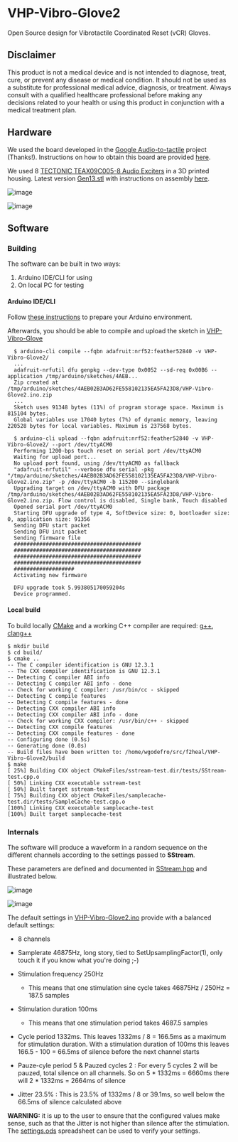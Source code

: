 # VHP-Vibro-Glove2

Open Source design for Vibrotactile Coordinated Reset (vCR) Gloves.

## Disclaimer

This product is not a medical device and is not intended to diagnose, treat, cure, or prevent any disease or medical condition. It should not be used as a substitute for professional medical advice, diagnosis, or treatment. Always consult with a qualified healthcare professional before making any decisions related to your health or using this product in conjunction with a medical treatment plan.

## Hardware 

We used the board developed in the [Google Audio-to-tactile](https://github.com/google/audio-to-tactile) project (Thanks!). Instructions on how to obtain this board are provided [here](https://github.com/google/audio-to-tactile/blob/main/extras/doc/hardware/index.md).

We used 8 [TECTONIC TEAX09C005-8 Audio Exciters](https://www.tectonicaudiolabs.com/product/teax09c005-8/) in a 3D printed housing. Latest version [Gen13.stl](doc/Gen13.stl) with instructions on assembly [here](https://bb.f2heal.com/viewtopic.php?p=11#p11).

![image](https://github.com/F2HEAL/VHP-Vibro-Glove2/assets/18469570/78e032f1-99f6-40ed-86ab-5e5dde163579)

![image](https://github.com/F2HEAL/VHP-Vibro-Glove2/assets/18469570/6d37423f-a8d8-489d-8761-dce0398e5a9a)

## Software

### Building

The software can be built in two ways:
1. Arduino IDE/CLI for using 
2. On local PC for testing

#### Arduino IDE/CLI

Follow [these instructions](https://github.com/F2HEAL/VHP-Vibro-Glove/blob/main/README.md) to prepare your Arduino environment.

Afterwards, you should be able to compile and upload the sketch in [VHP-Vibro-Glove](/VHP-Vibro-Glove2)

      $ arduino-cli compile --fqbn adafruit:nrf52:feather52840 -v VHP-Vibro-Glove2/ 
      ...
      adafruit-nrfutil dfu genpkg --dev-type 0x0052 --sd-req 0x00B6 --application /tmp/arduino/sketches/4AEB...
      Zip created at /tmp/arduino/sketches/4AEB02B3AD62FE558102135EA5FA23D8/VHP-Vibro-Glove2.ino.zip
      ...
      Sketch uses 91348 bytes (11%) of program storage space. Maximum is 815104 bytes.
      Global variables use 17040 bytes (7%) of dynamic memory, leaving 220528 bytes for local variables. Maximum is 237568 bytes.

      $ arduino-cli upload --fqbn adafruit:nrf52:feather52840 -v VHP-Vibro-Glove2/ --port /dev/ttyACM0 
      Performing 1200-bps touch reset on serial port /dev/ttyACM0
      Waiting for upload port...
      No upload port found, using /dev/ttyACM0 as fallback
      "adafruit-nrfutil" --verbose dfu serial -pkg "/tmp/arduino/sketches/4AEB02B3AD62FE558102135EA5FA23D8/VHP-Vibro-Glove2.ino.zip" -p /dev/ttyACM0 -b 115200 --singlebank
      Upgrading target on /dev/ttyACM0 with DFU package /tmp/arduino/sketches/4AEB02B3AD62FE558102135EA5FA23D8/VHP-Vibro-Glove2.ino.zip. Flow control is disabled, Single bank, Touch disabled
      Opened serial port /dev/ttyACM0
      Starting DFU upgrade of type 4, SoftDevice size: 0, bootloader size: 0, application size: 91356
      Sending DFU start packet
      Sending DFU init packet
      Sending firmware file
      ########################################
      ########################################
      ########################################
      ########################################
      ###################
      Activating new firmware
      
      DFU upgrade took 5.993805170059204s
      Device programmed.

#### Local build

To build locally [CMake](https://cmake.org/) and a working C++ compiler are required: [g++](https://gcc.gnu.org/), [clang++](https://clang.llvm.org/)

    $ mkdir build
    $ cd build/
    $ cmake ..
    -- The C compiler identification is GNU 12.3.1
    -- The CXX compiler identification is GNU 12.3.1
    -- Detecting C compiler ABI info
    -- Detecting C compiler ABI info - done
    -- Check for working C compiler: /usr/bin/cc - skipped
    -- Detecting C compile features
    -- Detecting C compile features - done
    -- Detecting CXX compiler ABI info
    -- Detecting CXX compiler ABI info - done
    -- Check for working CXX compiler: /usr/bin/c++ - skipped
    -- Detecting CXX compile features
    -- Detecting CXX compile features - done
    -- Configuring done (0.5s)
    -- Generating done (0.0s)
    -- Build files have been written to: /home/wgodefro/src/f2heal/VHP-Vibro-Glove2/build
    $ make
    [ 25%] Building CXX object CMakeFiles/sstream-test.dir/tests/SStream-test.cpp.o
    [ 50%] Linking CXX executable sstream-test
    [ 50%] Built target sstream-test
    [ 75%] Building CXX object CMakeFiles/samplecache-test.dir/tests/SampleCache-test.cpp.o
    [100%] Linking CXX executable samplecache-test
    [100%] Built target samplecache-test

### Internals

The software will produce a waveform in a random sequence on the different channels according to the settings passed to **SStream**.

These parameters are defined and documented in [SStream.hpp](VHP-Vibro-Glove2/SStream.hpp) and illustrated below.

![image](https://github.com/F2HEAL/VHP-Vibro-Glove2/assets/18469570/2a48a60a-b9d9-407f-b9bf-ead3eb6b7bac)

![image](https://github.com/F2HEAL/VHP-Vibro-Glove2/assets/18469570/fc01761d-4320-4044-b50b-c7768205cf2b)

 The default settings in [VHP-Vibro-Glove2.ino](VHP-Vibro-Glove2/VHP-Vibro-Glove2.ino) provide with a balanced default settings:
 * 8 channels
 * Samplerate 46875Hz, long story, tied to SetUpsamplingFactor(1), only touch it if you know what you're doing ;-)
 * Stimulation frequency 250Hz

      * This means that one stimulation sine cycle takes  46875Hz / 250Hz = 187.5 samples
 * Stimulation duration 100ms
      * This means that one stimulation period takes 4687.5 samples

* Cycle period 1332ms. This leaves 1332ms / 8  = 166.5ms as a maximum for stimulation duration. With a stimulation duration of 100ms this leaves 166.5 - 100 = 66.5ms of silence before the next channel starts

* Pauze-cyle period 5 & Pauzed cycles 2 : For every 5 cycles 2 will be pauzed, total silence on all channels. So on 5 * 1332ms = 6660ms there will 2 * 1332ms = 2664ms of silence
* Jitter 23.5% : This is 23.5% of 1332ms / 8 or 39.1ms, so well below the 66.5ms of silence calculated above


**WARNING:** it is up to the user to ensure that the configured values make sense, such as that the Jitter is not higher than silence after the stimulation. The [settings.ods](doc/settings.ods) spreadsheet can be used to verify your settings.
